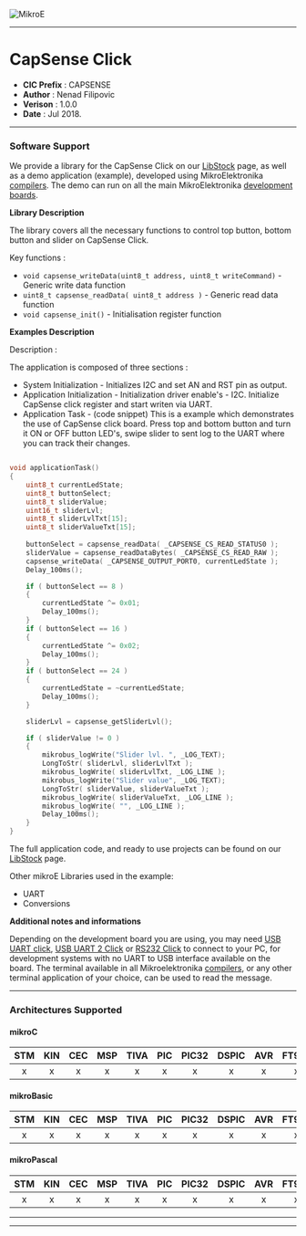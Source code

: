 ![MikroE](http://www.mikroe.com/img/designs/beta/logo_small.png)

---

# CapSense Click

- **CIC Prefix**  : CAPSENSE
- **Author**      : Nenad Filipovic
- **Verison**     : 1.0.0
- **Date**        : Jul 2018.

---


### Software Support

We provide a library for the CapSense Click on our [LibStock](https://libstock.mikroe.com/projects/view/851/capsense-click-example) 
page, as well as a demo application (example), developed using MikroElektronika 
[compilers](http://shop.mikroe.com/compilers). The demo can run on all the main 
MikroElektronika [development boards](http://shop.mikroe.com/development-boards).

**Library Description**

The library covers all the necessary functions to control top button, bottom button and slider on CapSense Click.

Key functions :

- ``` void capsense_writeData(uint8_t address, uint8_t writeCommand) ``` - Generic write data function
- ``` uint8_t capsense_readData( uint8_t address ) ``` - Generic read data function
- ``` void capsense_init() ``` - Initialisation register function

**Examples Description**

Description :

The application is composed of three sections :

- System Initialization - Initializes I2C and set AN and RST pin as output.
- Application Initialization - Initialization driver enable's - I2C. Initialize CapSense click register and start writen via UART.
- Application Task - (code snippet) This is a example which demonstrates the use of CapSense click board.
     Press top and bottom button and turn it ON or OFF button LED's,
     swipe slider to sent log to the UART where you can track their changes.


```.c

void applicationTask()
{
    uint8_t currentLedState;
    uint8_t buttonSelect;
    uint8_t sliderValue;
    uint16_t sliderLvl;
    uint8_t sliderLvlTxt[15];
    uint8_t sliderValueTxt[15];
    
    buttonSelect = capsense_readData( _CAPSENSE_CS_READ_STATUS0 );
    sliderValue = capsense_readDataBytes( _CAPSENSE_CS_READ_RAW );
    capsense_writeData( _CAPSENSE_OUTPUT_PORT0, currentLedState );
    Delay_100ms();

    if ( buttonSelect == 8 )
    {
        currentLedState ^= 0x01;
        Delay_100ms();
    }
    if ( buttonSelect == 16 )
    {
        currentLedState ^= 0x02;
        Delay_100ms();
    }
    if ( buttonSelect == 24 )
    {
        currentLedState = ~currentLedState;
        Delay_100ms();
    }

    sliderLvl = capsense_getSliderLvl();

    if ( sliderValue != 0 )
    {
        mikrobus_logWrite("Slider lvl. ", _LOG_TEXT);
        LongToStr( sliderLvl, sliderLvlTxt );
        mikrobus_logWrite( sliderLvlTxt, _LOG_LINE );
        mikrobus_logWrite("Slider value", _LOG_TEXT);
        LongToStr( sliderValue, sliderValueTxt );
        mikrobus_logWrite( sliderValueTxt, _LOG_LINE );
        mikrobus_logWrite( "", _LOG_LINE );
        Delay_100ms();
    }
}

```


The full application code, and ready to use projects can be found on our 
[LibStock](https://libstock.mikroe.com/projects/view/851/capsense-click-example) page.

Other mikroE Libraries used in the example:

- UART
- Conversions

**Additional notes and informations**

Depending on the development board you are using, you may need 
[USB UART click](http://shop.mikroe.com/usb-uart-click), 
[USB UART 2 Click](http://shop.mikroe.com/usb-uart-2-click) or 
[RS232 Click](http://shop.mikroe.com/rs232-click) to connect to your PC, for 
development systems with no UART to USB interface available on the board. The 
terminal available in all Mikroelektronika 
[compilers](http://shop.mikroe.com/compilers), or any other terminal application 
of your choice, can be used to read the message.

---
### Architectures Supported

#### mikroC

| STM | KIN | CEC | MSP | TIVA | PIC | PIC32 | DSPIC | AVR | FT90x |
|:-:|:-:|:-:|:-:|:-:|:-:|:-:|:-:|:-:|:-:|
| x | x | x | x | x | x | x | x | x | x |

#### mikroBasic

| STM | KIN | CEC | MSP | TIVA | PIC | PIC32 | DSPIC | AVR | FT90x |
|:-:|:-:|:-:|:-:|:-:|:-:|:-:|:-:|:-:|:-:|
| x | x | x | x | x | x | x | x | x | x |

#### mikroPascal

| STM | KIN | CEC | MSP | TIVA | PIC | PIC32 | DSPIC | AVR | FT90x |
|:-:|:-:|:-:|:-:|:-:|:-:|:-:|:-:|:-:|:-:|
| x | x | x | x | x | x | x | x | x | x |

---
---
